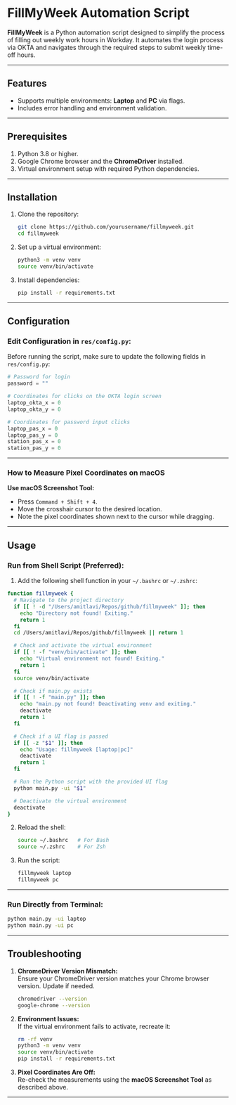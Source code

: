 
# **FillMyWeek Automation Script**  

**FillMyWeek** is a Python automation script designed to simplify the process of filling out weekly work hours in Workday. It automates the login process via OKTA and navigates through the required steps to submit weekly time-off hours.  

---

## **Features**  

- Supports multiple environments: **Laptop** and **PC** via flags.  
- Includes error handling and environment validation.  

---

## **Prerequisites**  

1. Python 3.8 or higher.  
2. Google Chrome browser and the **ChromeDriver** installed.  
3. Virtual environment setup with required Python dependencies.  

---

## **Installation**  

1. Clone the repository:  
   ```bash
   git clone https://github.com/yourusername/fillmyweek.git
   cd fillmyweek
   ```

2. Set up a virtual environment:  
   ```bash
   python3 -m venv venv
   source venv/bin/activate
   ```

3. Install dependencies:  
   ```bash
   pip install -r requirements.txt
   ```

---

## **Configuration**  

### **Edit Configuration in `res/config.py`:**  
Before running the script, make sure to update the following fields in `res/config.py`:  

```python
# Password for login
password = ""

# Coordinates for clicks on the OKTA login screen
laptop_okta_x = 0  
laptop_okta_y = 0  

# Coordinates for password input clicks
laptop_pas_x = 0  
laptop_pas_y = 0  
station_pas_x = 0  
station_pas_y = 0  
```

---

### **How to Measure Pixel Coordinates on macOS**  

   **Use macOS Screenshot Tool:**
   - Press `Command + Shift + 4`.  
   - Move the crosshair cursor to the desired location.  
   - Note the pixel coordinates shown next to the cursor while dragging.  

---

## **Usage**  

### **Run from Shell Script (Preferred):**  
1. Add the following shell function in your `~/.bashrc` or `~/.zshrc`:  

```bash
function fillmyweek {
  # Navigate to the project directory
  if [[ ! -d "/Users/amitlavi/Repos/github/fillmyweek" ]]; then
    echo "Directory not found! Exiting."
    return 1
  fi
  cd /Users/amitlavi/Repos/github/fillmyweek || return 1

  # Check and activate the virtual environment
  if [[ ! -f "venv/bin/activate" ]]; then
    echo "Virtual environment not found! Exiting."
    return 1
  fi
  source venv/bin/activate

  # Check if main.py exists
  if [[ ! -f "main.py" ]]; then
    echo "main.py not found! Deactivating venv and exiting."
    deactivate
    return 1
  fi

  # Check if a UI flag is passed
  if [[ -z "$1" ]]; then
    echo "Usage: fillmyweek [laptop|pc]"
    deactivate
    return 1
  fi

  # Run the Python script with the provided UI flag
  python main.py -ui "$1"

  # Deactivate the virtual environment
  deactivate
}
```

2. Reload the shell:  
   ```bash
   source ~/.bashrc   # For Bash
   source ~/.zshrc    # For Zsh
   ```

3. Run the script:  
   ```bash
   fillmyweek laptop
   fillmyweek pc
   ```

---

### **Run Directly from Terminal:**  
```bash
python main.py -ui laptop
python main.py -ui pc
```

---

## **Troubleshooting**  

1. **ChromeDriver Version Mismatch:**  
   Ensure your ChromeDriver version matches your Chrome browser version. Update if needed.  
   ```bash
   chromedriver --version
   google-chrome --version
   ```

2. **Environment Issues:**  
   If the virtual environment fails to activate, recreate it:  
   ```bash
   rm -rf venv
   python3 -m venv venv
   source venv/bin/activate
   pip install -r requirements.txt
   ```

3. **Pixel Coordinates Are Off:**  
   Re-check the measurements using the **macOS Screenshot Tool** as described above.  

---
